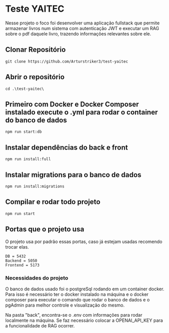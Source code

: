 # Teste YAITEC
 
 Nesse projeto o foco foi desenvolver uma aplicação fullstack que permite armazenar livros num sistema com autenticação JWT e executar um RAG sobre o pdf daquele livro, trazendo informações relevantes sobre ele.

## Clonar Repositório
```
git clone https://github.com/Arturstriker3/test-yaitec
```

## Abrir o repositório
```
cd .\test-yaitec\ 
```

## Primeiro com Docker e Docker Composer instalado execute o .yml para rodar o container do banco de dados
```
npm run start:db
```

## Instalar dependências do back e front
```
npm run install:full
```

## Instalar migrations para o banco de dados
```
npm run install:migrations
```

## Compilar e rodar todo projeto
```
npm run start
```

## Portas que o projeto usa

O projeto usa por padrão essas portas, caso já estejam usadas recomendo trocar elas.
```
DB = 5432
Backend = 5050
Frontend = 5173
```

### Necessidades do projeto

 O banco de dados usado foi o postgreSql rodando em um container docker. Para isso é necessário ter o docker instalado na máquina e o docker composer para executar o comando que rodar o banco de dados e o pgAdmin para melhor controle e visualização do mesmo.

 Na pasta "back", encontra-se o .env com informações para rodar localmente na máquina. Se faz necessário colocar a OPENAI_API_KEY para a funcionalidade de RAG ocorrer.
